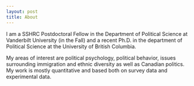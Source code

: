 ```yaml
---
layout: post
title: About
---
```

I am a SSHRC Postdoctoral Fellow in the Department of Political Science at Vanderbilt University (in the Fall) and a recent Ph.D. in the department of Political Science at the University of British Columbia.

My areas of interest are political psychology, political behavior, issues surrounding immigration and ethnic diversity as well as Canadian politics. My work is mostly quantitative and based both on survey data and experimental data.

